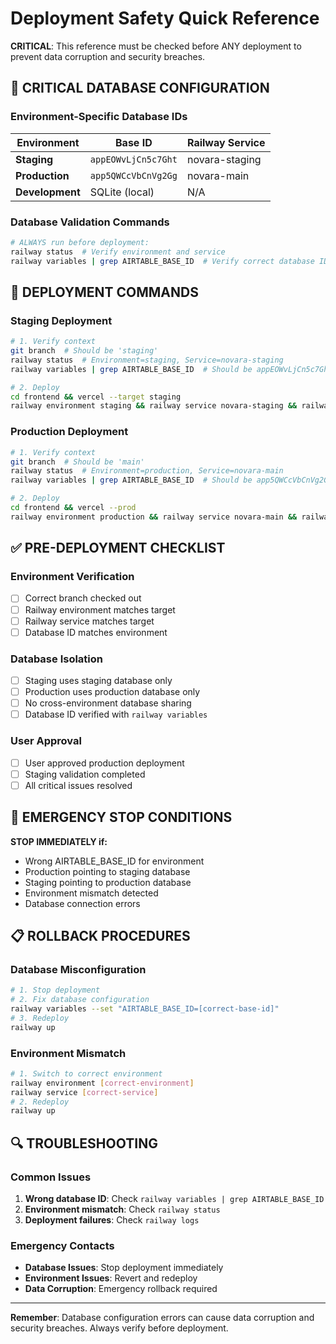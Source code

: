 # Deployment Safety Quick Reference

**CRITICAL**: This reference must be checked before ANY deployment to prevent data corruption and security breaches.

## 🚨 CRITICAL DATABASE CONFIGURATION

### Environment-Specific Database IDs
| Environment | Base ID | Railway Service |
|-------------|---------|----------------|
| **Staging** | `appEOWvLjCn5c7Ght` | novara-staging |
| **Production** | `app5QWCcVbCnVg2Gg` | novara-main |
| **Development** | SQLite (local) | N/A |

### Database Validation Commands
```bash
# ALWAYS run before deployment:
railway status  # Verify environment and service
railway variables | grep AIRTABLE_BASE_ID  # Verify correct database ID
```

## 🔧 DEPLOYMENT COMMANDS

### Staging Deployment
```bash
# 1. Verify context
git branch  # Should be 'staging'
railway status  # Environment=staging, Service=novara-staging
railway variables | grep AIRTABLE_BASE_ID  # Should be appEOWvLjCn5c7Ght

# 2. Deploy
cd frontend && vercel --target staging
railway environment staging && railway service novara-staging && railway up
```

### Production Deployment
```bash
# 1. Verify context
git branch  # Should be 'main'
railway status  # Environment=production, Service=novara-main
railway variables | grep AIRTABLE_BASE_ID  # Should be app5QWCcVbCnVg2Gg

# 2. Deploy
cd frontend && vercel --prod
railway environment production && railway service novara-main && railway up
```

## ✅ PRE-DEPLOYMENT CHECKLIST

### Environment Verification
- [ ] Correct branch checked out
- [ ] Railway environment matches target
- [ ] Railway service matches target
- [ ] Database ID matches environment

### Database Isolation
- [ ] Staging uses staging database only
- [ ] Production uses production database only
- [ ] No cross-environment database sharing
- [ ] Database ID verified with `railway variables`

### User Approval
- [ ] User approved production deployment
- [ ] Staging validation completed
- [ ] All critical issues resolved

## 🚨 EMERGENCY STOP CONDITIONS

**STOP IMMEDIATELY if:**
- Wrong AIRTABLE_BASE_ID for environment
- Production pointing to staging database
- Staging pointing to production database
- Environment mismatch detected
- Database connection errors

## 📋 ROLLBACK PROCEDURES

### Database Misconfiguration
```bash
# 1. Stop deployment
# 2. Fix database configuration
railway variables --set "AIRTABLE_BASE_ID=[correct-base-id]"
# 3. Redeploy
railway up
```

### Environment Mismatch
```bash
# 1. Switch to correct environment
railway environment [correct-environment]
railway service [correct-service]
# 2. Redeploy
railway up
```

## 🔍 TROUBLESHOOTING

### Common Issues
1. **Wrong database ID**: Check `railway variables | grep AIRTABLE_BASE_ID`
2. **Environment mismatch**: Check `railway status`
3. **Deployment failures**: Check `railway logs`

### Emergency Contacts
- **Database Issues**: Stop deployment immediately
- **Environment Issues**: Revert and redeploy
- **Data Corruption**: Emergency rollback required

---

**Remember**: Database configuration errors can cause data corruption and security breaches. Always verify before deployment. 